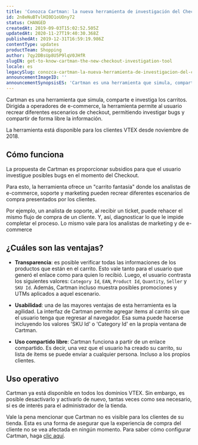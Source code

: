 ```yaml
---
title: 'Conozca Cartman: la nueva herramienta de investigación del Checkout'
id: 2n8eNuBTvlHI0D1oUOny72
status: CHANGED
createdAt: 2019-09-03T15:02:52.505Z
updatedAt: 2020-11-27T19:40:30.368Z
publishedAt: 2019-12-31T16:59:19.986Z
contentType: updates
productTeam: Shopping
author: 7qy2DBsUp8U5P9lqV0JHfR
slugEN: get-to-know-cartman-the-new-checkout-investigation-tool
locale: es
legacySlug: conozca-cartman-la-nueva-herramienta-de-investigacion-del-checkout
announcementImageID: ''
announcementSynopsisES: 'Cartman es una herramienta que simula, comparte e investiga diferentes escenarios de checkout'
---
```


Cartman es una herramienta que simula, comparte e investiga los carritos. Dirigida a operadores de e-commerce, la herramienta permite al usuario recrear diferentes escenarios de checkout, permitiendo investigar bugs y compartir de forma libre la información.

La herramienta está disponible para los clientes VTEX desde noviembre de 2018.
 
## Cómo funciona ##
La propuesta de Cartman es proporcionar subsidios para que el usuario investigue posibles bugs en el momento del Checkout.
 
Para esto, la herramienta ofrece un "carrito fantasía" donde los analistas de e-commerce, soporte y marketing pueden recrear diferentes escenarios de compra presentados por los clientes.

Por ejemplo, un analista de soporte, al recibir un ticket, puede rehacer el mismo flujo de compra de un cliente. Y, así, diagnosticar lo que le impide completar el proceso. Lo mismo vale para los analistas de marketing y de e-commerce

 ## ¿Cuáles son las ventajas? ##

- __Transparencia__: es posible verificar todas las informaciones de los productos que están en el carrito. Esto vale tanto para el usuario que generó el enlace como para quien lo recibió. Luego, el usuario contrasta los siguientes valores: `Category Id`, `EAN`, `Product Id`, `Quantity`, `Seller` y `SKU Id`. Además, Cartman incluso muestra posibles promociones y UTMs aplicados a aquel escenario.

- __Usabilidad__: una de las mayores ventajas de esta herramienta es la agilidad. La interfaz de Cartman permite agregar ítems al carrito sin que el usuario tenga que regresar al navegador. Esa suma puede hacerse incluyendo los valores 'SKU Id' o 'Category Id' en la propia ventana de Cartman.

- __Uso compartido libre__: Cartman funciona a partir de un enlace compartido. Es decir, una vez que el usuario ha creado su carrito, su lista de ítems se puede enviar a cualquier persona. Incluso a los propios clientes.

## Uso operativo ## 

Cartman ya está disponible en todos los dominios VTEX. Sin embargo, es posible desactivarlo y activarlo de nuevo, tantas veces como sea necesario, si es de interés para el administrador de la tienda. 

Vale la pena mencionar que Cartman no es visible para los clientes de su tienda. Esta es una forma de asegurar que la experiencia de compra del cliente no se vea afectada en ningún momento.
	                                                                                 Para saber cómo configurar Cartman, haga [clic aquí](https://help.vtex.com/es/tutorial/configurar-o-cartman--1ACMTStZYkMqB0lTgwg451 "clic aquí").
